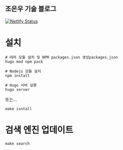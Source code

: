 조은우 기술 블로그
---

[![Netlify Status](https://api.netlify.com/api/v1/badges/fa9c88ed-c549-4503-814d-e6c88610973b/deploy-status)](https://app.netlify.com/sites/fervent-carson-e6161b/deploys)

# 설치
```
# 테마 모듈 설치 및 NPM packages.json 생성packages.json
hugo mod npm pack

# Nodejs 모듈 설치
npm install

# Hugo 서버 실행
hugo server
```

또는...

```
make isntall
```


# 검색 엔진 업데이트
```
make search
```
